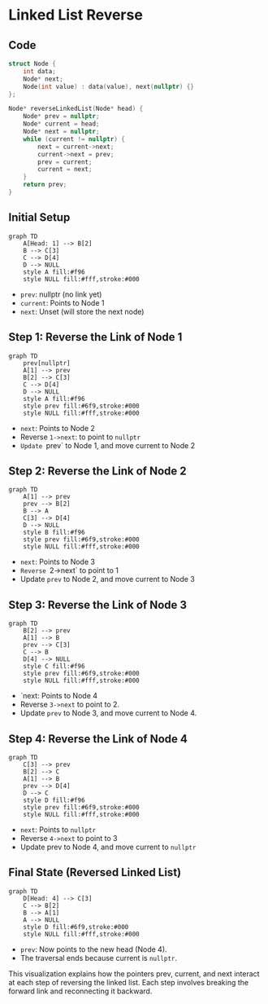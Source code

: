 # Linked List Reverse

## Code

``` cpp
struct Node {
    int data;
    Node* next;
    Node(int value) : data(value), next(nullptr) {}
};

Node* reverseLinkedList(Node* head) {
    Node* prev = nullptr;
    Node* current = head;
    Node* next = nullptr;
    while (current != nullptr) {
        next = current->next;
        current->next = prev;
        prev = current;
        current = next;
    }
    return prev;
}
```

## Initial Setup

``` mermaid
graph TD
    A[Head: 1] --> B[2]
    B --> C[3]
    C --> D[4]
    D --> NULL
    style A fill:#f96
    style NULL fill:#fff,stroke:#000
```
- `prev`: nullptr (no link yet)
- `current`: Points to Node 1
- `next`: Unset (will store the next node)

## Step 1: Reverse the Link of Node 1

``` mermaid
graph TD
    prev[nullptr]
    A[1] --> prev
    B[2] --> C[3]
    C --> D[4]
    D --> NULL
    style A fill:#f96
    style prev fill:#6f9,stroke:#000
    style NULL fill:#fff,stroke:#000
```
- `next`: Points to Node 2
- Reverse `1->next`: to point to `nullptr`
- `Update `prev` to Node 1, and move current to Node 2

## Step 2: Reverse the Link of Node 2

``` mermaid
graph TD
    A[1] --> prev
    prev --> B[2]
    B --> A
    C[3] --> D[4]
    D --> NULL
    style B fill:#f96
    style prev fill:#6f9,stroke:#000
    style NULL fill:#fff,stroke:#000
````

- `next`: Points to Node 3
- `Reverse `2->next` to point to 1
- Update `prev` to Node 2, and move current to Node 3

## Step 3: Reverse the Link of Node 3

``` mermaid
graph TD
    B[2] --> prev
    A[1] --> B
    prev --> C[3]
    C --> B
    D[4] --> NULL
    style C fill:#f96
    style prev fill:#6f9,stroke:#000
    style NULL fill:#fff,stroke:#000
```

- `next: Points to Node 4
- Reverse `3->next` to point to 2.
- Update `prev` to Node 3, and move current to Node 4.

## Step 4: Reverse the Link of Node 4

``` mermaid
graph TD
    C[3] --> prev
    B[2] --> C
    A[1] --> B
    prev --> D[4]
    D --> C
    style D fill:#f96
    style prev fill:#6f9,stroke:#000
    style NULL fill:#fff,stroke:#000
```

- `next`: Points to `nullptr`
- Reverse `4->next` to point to 3
- Update prev to Node 4, and move current to `nullptr`

## Final State (Reversed Linked List)

``` mermaid
graph TD
    D[Head: 4] --> C[3]
    C --> B[2]
    B --> A[1]
    A --> NULL
    style D fill:#6f9,stroke:#000
    style NULL fill:#fff,stroke:#000
```

- `prev`: Now points to the new head (Node 4).
- The traversal ends because current is `nullptr`.

This visualization explains how the pointers prev, current, and next interact at each step of reversing the linked list. Each step involves breaking the forward link and reconnecting it backward.
